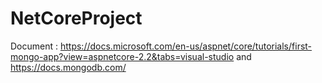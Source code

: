# NetCoreProject
 
Document : https://docs.microsoft.com/en-us/aspnet/core/tutorials/first-mongo-app?view=aspnetcore-2.2&tabs=visual-studio and https://docs.mongodb.com/
